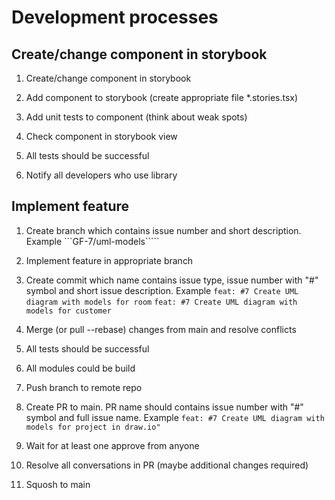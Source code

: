 # Development processes

## Create/change component in storybook
1. Create/change component in storybook

2. Add component to storybook (create appropriate file *.stories.tsx)

3. Add unit tests to component (think about weak spots)

4. Check component in storybook view

5. All tests should be successful

6. Notify all developers who use library


## Implement feature
1. Create branch which contains issue number and short description. Example
```GF-7/uml-models`````

2. Implement feature in appropriate branch

3. Create commit which name contains issue type, issue number with "#" symbol and short issue description. Example
```feat: #7 Create UML diagram with models for room```
```feat: #7 Create UML diagram with models for customer```

3. Merge (or pull --rebase) changes from main and resolve conflicts

4. All tests should be successful

5. All modules could be build

6. Push branch to remote repo

7. Create PR to main. PR name should contains issue number with "#" symbol and full issue name. Example
```feat: #7 Create UML diagram with models for project in draw.io"```

8. Wait for at least one approve from anyone

9. Resolve all conversations in PR (maybe additional changes required)

10. Squosh to main
